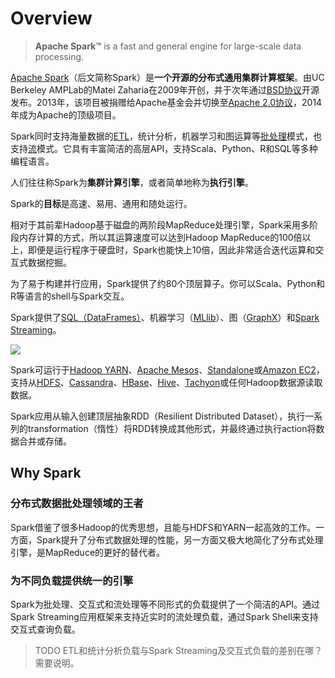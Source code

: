 # Overview

> **Apache Spark™** is a fast and general engine for large-scale data processing.

[Apache Spark](http://spark.apache.org/)（后文简称Spark）是**一个开源的分布式通用集群计算框架**。由UC Berkeley AMPLab的Matei Zaharia在2009年开创，并于次年通过[BSD协议](https://en.wikipedia.org/wiki/BSD_licenses)开源发布。2013年，该项目被捐赠给Apache基金会并切换至[Apache 2.0协议](https://en.wikipedia.org/wiki/Apache_License)，2014年成为Apache的顶级项目。

Spark同时支持海量数据的[ETL](https://en.wikipedia.org/wiki/Extract,_transform,_load)，统计分析，机器学习和图运算等[批处理](https://en.wikipedia.org/wiki/Batch_processing)模式，也支持[流](https://en.wikipedia.org/wiki/Stream_processing)模式。它具有丰富简洁的高层API，支持Scala、Python、R和SQL等多种编程语言。

人们往往称Spark为**集群计算引擎**，或者简单地称为**执行引擎**。

Spark的**目标**是高速、易用、通用和随处运行。

相对于其前辈Hadoop基于磁盘的两阶段MapReduce处理引擎，Spark采用多阶段内存计算的方式，所以其运算速度可以达到Hadoop MapReduce的100倍以上，即便是运行程序于硬盘时，Spark也能快上10倍，因此非常适合迭代运算和交互式数据挖掘。

为了易于构建并行应用，Spark提供了约80个顶层算子。你可以Scala、Python和R等语言的shell与Spark交互。

Spark提供了[SQL（DataFrames）](http://spark.apache.org/sql/)、机器学习（[MLlib](http://spark.apache.org/mllib/)）、图（[GraphX](http://spark.apache.org/graphx/)）和[Spark Streaming](http://spark.apache.org/streaming/)。

![](http://spark.apache.org/images/spark-stack.png)


Spark可运行于[Hadoop YARN](http://hadoop.apache.org/docs/current/hadoop-yarn/hadoop-yarn-site/index.html)、[Apache Mesos](http://mesos.apache.org/)、[Standalone](http://spark.apache.org/docs/latest/spark-standalone.html)或[Amazon EC2](http://spark.apache.org/docs/latest/ec2-scripts.html)，支持从[HDFS](http://hadoop.apache.org/docs/stable/hadoop-project-dist/hadoop-hdfs/HdfsUserGuide.html)、[Cassandra](http://cassandra.apache.org/)、[HBase](http://hbase.apache.org/)、[Hive](http://hive.apache.org/)、[Tachyon](http://tachyon-project.org/)或任何Hadoop数据源读取数据。


Spark应用从输入创建顶层抽象RDD（Resilient Distributed Dataset），执行一系列的transformation（惰性）将RDD转换成其他形式，并最终通过执行action将数据合并或存储。



## Why Spark

### 分布式数据批处理领域的王者

Spark借鉴了很多Hadoop的优秀思想，且能与HDFS和YARN一起高效的工作。一方面，Spark提升了分布式数据处理的性能，另一方面又极大地简化了分布式处理引擎，是MapReduce的更好的替代者。

### 为不同负载提供统一的引擎

Spark为批处理、交互式和流处理等不同形式的负载提供了一个简洁的API。通过Spark Streaming应用框架来支持近实时的流处理负载，通过Spark Shell来支持交互式查询负载。

> TODO ETL和统计分析负载与Spark Streaming及交互式负载的差别在哪？需要说明。













